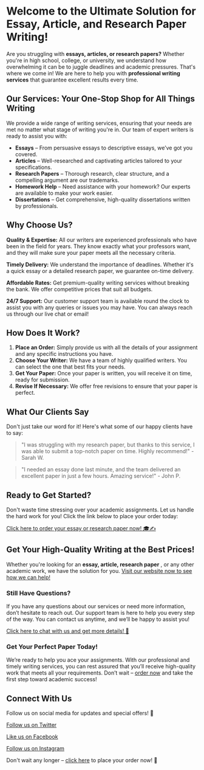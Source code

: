 # Welcome to the Ultimate Solution for Essay, Article, and Research Paper Writing!

Are you struggling with **essays, articles, or research papers?** Whether you're in high school, college, or university, we understand how overwhelming it can be to juggle deadlines and academic pressures. That's where we come in! We are here to help you with **professional writing services** that guarantee excellent results every time.

## Our Services: Your One-Stop Shop for All Things Writing

We provide a wide range of writing services, ensuring that your needs are met no matter what stage of writing you're in. Our team of expert writers is ready to assist you with:

- **Essays** – From persuasive essays to descriptive essays, we’ve got you covered.
- **Articles** – Well-researched and captivating articles tailored to your specifications.
- **Research Papers** – Thorough research, clear structure, and a compelling argument are our trademarks.
- **Homework Help** – Need assistance with your homework? Our experts are available to make your work easier.
- **Dissertations** – Get comprehensive, high-quality dissertations written by professionals.

## Why Choose Us?

**Quality & Expertise:** All our writers are experienced professionals who have been in the field for years. They know exactly what your professors want, and they will make sure your paper meets all the necessary criteria.

**Timely Delivery:** We understand the importance of deadlines. Whether it's a quick essay or a detailed research paper, we guarantee on-time delivery.

**Affordable Rates:** Get premium-quality writing services without breaking the bank. We offer competitive prices that suit all budgets.

**24/7 Support:** Our customer support team is available round the clock to assist you with any queries or issues you may have. You can always reach us through our live chat or email!

## How Does It Work?

1. **Place an Order:** Simply provide us with all the details of your assignment and any specific instructions you have.
2. **Choose Your Writer:** We have a team of highly qualified writers. You can select the one that best fits your needs.
3. **Get Your Paper:** Once your paper is written, you will receive it on time, ready for submission.
4. **Revise If Necessary:** We offer free revisions to ensure that your paper is perfect.

## What Our Clients Say

Don't just take our word for it! Here's what some of our happy clients have to say:

> "I was struggling with my research paper, but thanks to this service, I was able to submit a top-notch paper on time. Highly recommend!" - Sarah W.

> "I needed an essay done last minute, and the team delivered an excellent paper in just a few hours. Amazing service!" - John P.

## Ready to Get Started?

Don't waste time stressing over your academic assignments. Let us handle the hard work for you! Click the link below to place your order today:

[Click here to order your essay or research paper now! 🎓✍️](https://tinyurl.com/topessay?keyword=article+in+essay)

## Get Your High-Quality Writing at the Best Prices!

Whether you're looking for an **essay, article, research paper** , or any other academic work, we have the solution for you. [Visit our website now to see how we can help!](https://tinyurl.com/topessay?keyword=article+in+essay)

### Still Have Questions?

If you have any questions about our services or need more information, don’t hesitate to reach out. Our support team is here to help you every step of the way. You can contact us anytime, and we’ll be happy to assist you!

[Click here to chat with us and get more details! 💬](https://tinyurl.com/topessay?keyword=article+in+essay)

### Get Your Perfect Paper Today!

We’re ready to help you ace your assignments. With our professional and timely writing services, you can rest assured that you’ll receive high-quality work that meets all your requirements. Don’t wait – [order now](https://tinyurl.com/topessay?keyword=article+in+essay) and take the first step toward academic success!

## Connect With Us

Follow us on social media for updates and special offers! 📱

[Follow us on Twitter](https://tinyurl.com/topessay?keyword=article+in+essay)

[Like us on Facebook](https://tinyurl.com/topessay?keyword=article+in+essay)

[Follow us on Instagram](https://tinyurl.com/topessay?keyword=article+in+essay)

Don't wait any longer – [click here](https://tinyurl.com/topessay?keyword=article+in+essay) to place your order now! 🚀
